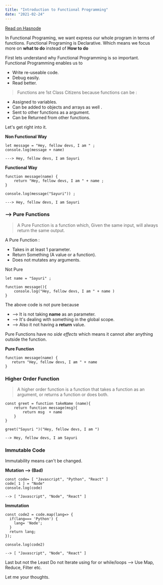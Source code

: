 ```yaml
---
title: "Introduction to Functional Programming"
date: "2021-02-24"
---
```


[Read on Hasnode](https://www.google.comhttps://sayurikamble.hashnode.dev/introduction-to-functional-programming)

In Functional Programing, we want express our whole program in terms of functions.
Functional Programing is Declarative. Which means we focus more on **what to do** instead of **How to do**

First lets understand why Functional Programming is so important.
Functional Programming enables us to

- Write re-useable code.
- Debug easily.
- Read better.

> Functions are 1st Class Citizens
> because functions can be :

- Assigned to variables.
- Can be added to objects and arrays as well .
- Sent to other functions as a argument.
- Can be Returned from other functions.

Let's get right into it.

**Non Functional Way**

```let name = "Sayuri" ;
let message = "Hey, fellow devs, I am " ;
console.log(message + name)

---> Hey, fellow devs, I am Sayuri
```

**Functional Way**

```
function message(name) {
    return "Hey, fellow devs, I am " + name ;
}

console.log(message("Sayuri")) ;

---> Hey, fellow devs, I am Sayuri
```

### --> Pure Functions

> A Pure Function is a function which,
> Given the same input, will always return the same output.

A Pure Function :

- Takes in at least 1 parameter.
- Return Something (A value or a function).
- Does not mutates any arguments.

Not Pure

```
let name = "Sayuri" ;

function message(){
    console.log("Hey, fellow devs, I am " + name )
}
```

The above code is not pure because

- --> It is not taking **name** as an parameter.
- --> It's dealing with something in the global scope.
- --> Also it not having a **return** value.

Pure Functions have no _side effects_ which means it cannot alter anything outside the function.

**Pure Function**

```
function message(name) {
   return "Hey, fellow devs, I am " + name
}
```

### Higher Order Function

> A higher order function is a function that takes a function as an argument, or returns a function or does both.

```
const greet = function takeName (name){
    return function message(msg){
        return msg  + name
    }
}

greet("Sayuri ")("Hey, fellow devs, I am ")

--> Hey, fellow devs, I am Sayuri
```

### Immutable Code

Immutability means can't be changed.

**Mutation --> (Bad)**

```
const code= [ "Javascript", "Python", "React" ]
code[ 1 ] = "Node"
console.log(code)

--> [ "Javascript", "Node", "React" ]
```

**Immutation**

```const code = [ "Javascript", "Python", "React" ]
const code2 = code.map(lang=> {
  if(lang=== 'Python') {
    lang= 'Node';
  }
  return lang;
});

console.log(code2)

--> [ "Javascript", "Node", "React" ]
```

Last but not the Least
Do not Iterate using for or while/loops --> Use Map, Reduce, Filter etc.

Let me your thoughts.
